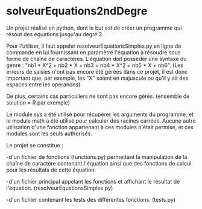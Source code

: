 # solveurEquations2ndDegre
Un projet réalisé en python, dont le but est de créer un programme qui résout des équations jusqu'au degré 2.

Pour l'utiliser, il faut appeler resolveurEquationsSimples.py en ligne de commande en lui fournissant en paramètre l'équation à résoudre sous forme de chaîne de caractères.
L'équation doit posséder une syntaxe du genre : "nb1 * X^2 + nb2 * X + nb3 = nb4 * X^2 + nb5 * X + nb6". (Les erreurs de saisies n'ont pas encore été gérées dans ce projet, il est donc important que, par exemple, les "X" soient en majuscule ou qu'il y ait des espaces entre les opérandes)

De plus, certains cas particuliers ne sont pas encore gérés. (ensemble de solution = R par exemple)

Le module sys a été utilisé pour récupérer les arguments du programme, et le module math a été utilisé pour calculer des racines carrées. Aucune autre utilisation d'une fonction appartenant à ces modules n'était permise, et ces modules sont les seuls authorisés.

Le projet se constitue :

-d'un fichier de fonctions (functions.py) permettant la manipulation de la chaîne de caractère contenant l'équation ainsi que des fonctions de calcul pour les résultats de cette équation.



-d'un fichier principal appelant les fonctions et affichant le résultat de l'équation. (resolveurEquationsSimples.py)



-d'un fichier contenant les tests des différentes fonctions. (tests.py)
